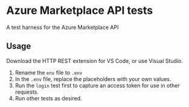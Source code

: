 # Azure Marketplace API tests

A test harness for the Azure Marketplace API

## Usage

Download the HTTP REST extension for VS Code, or use Visual Studio.

1. Rename the `env` file to `.env`
2. In the `.env` file, replace the placeholders with your own values.
3. Run the `login` test first to capture an access token for use in other requests.
4. Run other tests as desired.
